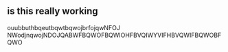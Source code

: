 ## is this really working



ouubbuthbqeutbqwtbqwojbrfojqwNFOJ  NWodjnqwojNDOJQABWFBQWOFBQWIOHFBVQIWYVIFHBVQWIFBQWOBFQWO
